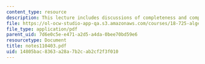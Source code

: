 ```yaml
---
content_type: resource
description: This lecture includes discussions of completeness and complex topology.
file: https://ol-ocw-studio-app-qa.s3.amazonaws.com/courses/18-725-algebraic-geometry-fall-2003/14805bac8363a28a7b2cab2cf2f3f010_notes110403.pdf
file_type: application/pdf
parent_uid: 7d6e0c5e-e471-a2d5-a4da-0bee70bd59e6
resourcetype: Document
title: notes110403.pdf
uid: 14805bac-8363-a28a-7b2c-ab2cf2f3f010
---
```

